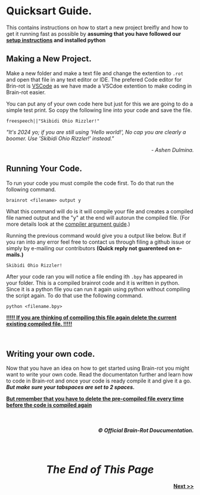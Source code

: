 # **Quicksart Guide.**
This contains instructions on how to start a new project breifly and how to get it running fast as possible by **assuming that you have followed our [setup instructions](./setup_guide.md) and installed python**

## Making a New Project.
Make a new folder and make a text file and change the extention to `.rot` and open that file in any text editor or IDE. The prefered Code editor for Brin-rot is [VSCode](https://vscode.com) as we have made a VSCdoe extention to make coding in Brain-rot easier.

You can put any of your own code here but just for this we are going to do a simple test print. So copy the following line into your code and save the file.

```brainrot
freespeech||"Skibidi Ohio Rizzler!"
```

_"It's 2024 yo; if you are still using 'Hello world!', No cap you are clearly a boomer. Use 'Skibidi Ohio Rizzler!' instead."_
*<center align="right">- Ashen Dulmina.</center>*

## Running Your Code.
To run your code you must compile the code first. To do that run the following command.

```terminal
brainrot <filename> output y
```

What this command will do is it will compile your file and creates a compiled file named output and the "y" at the end will autorun the compiled file. (For more details look at the [compiler argument guide](./compiler_and_cli.md#compiler-argument-guide).)

Running the previous command would give you a output like below. But if you ran into any error feel free to contact us through filing a github issue or simply by e-mailing our contributors **(Quick reply not guarenteed on e-mails.)**

```terminal
Skibidi Ohio Rizzler!
```
After your code ran you will notice a file ending ith `.bpy` has appeared in your folder. This is a compiled brainrot code and it is written in python. Since it is a python file you can run it again using python without compiling the script again. To do that use the following command.

```terminal
python <filename.bpy>
```

**<u>!!!!! If you are thinking of compiling this file again delete the current existing compiled file. !!!!!</u>**

<br>

## Writing your own code.
Now that you have an idea on how to get started using Brain-rot you might want to write your own code. Read the documentaton further and learn how to code in Brain-rot and once your code is ready compile it and give it a go. **_But make sure your tabspaces are set to 2 spaces._**

**<u>But remember that you have to delete the pre-compiled file every time before the code is compiled again</u>**

<br>
<h5 align="right">© Official Brain-Rot Doucumentation.</h5>
<br>

#
# <center>_**The End of This Page**_</center>

#### <center align="right">[Next >>](./print_command.md)</center>